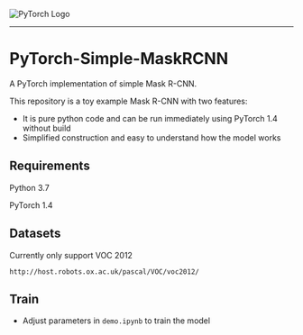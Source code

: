 ![PyTorch Logo](https://github.com/pytorch/pytorch/blob/master/docs/source/_static/img/pytorch-logo-dark.png)

--------------------------------------------------------------------------------
# PyTorch-Simple-MaskRCNN
A PyTorch implementation of simple Mask R-CNN.

This repository is a toy example Mask R-CNN with two features:
- It is pure python code and can be run immediately using PyTorch 1.4 without build
- Simplified construction and easy to understand how the model works

## Requirements

Python 3.7

PyTorch 1.4


## Datasets

Currently only support VOC 2012
```
http://host.robots.ox.ac.uk/pascal/VOC/voc2012/
```

## Train

- Adjust parameters in ```demo.ipynb``` to train the model
